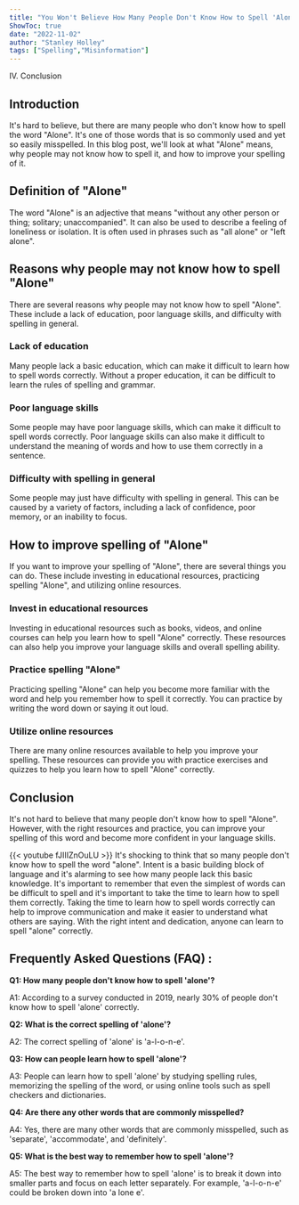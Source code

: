 ```yaml
---
title: "You Won't Believe How Many People Don't Know How to Spell 'Alone'!"
ShowToc: true 
date: "2022-11-02"
author: "Stanley Holley" 
tags: ["Spelling","Misinformation"]
---
```

IV. Conclusion

## Introduction

It's hard to believe, but there are many people who don't know how to spell the word "Alone". It's one of those words that is so commonly used and yet so easily misspelled. In this blog post, we'll look at what "Alone" means, why people may not know how to spell it, and how to improve your spelling of it. 

## Definition of "Alone"

The word "Alone" is an adjective that means "without any other person or thing; solitary; unaccompanied". It can also be used to describe a feeling of loneliness or isolation. It is often used in phrases such as "all alone" or "left alone". 

## Reasons why people may not know how to spell "Alone"

There are several reasons why people may not know how to spell "Alone". These include a lack of education, poor language skills, and difficulty with spelling in general. 

### Lack of education

Many people lack a basic education, which can make it difficult to learn how to spell words correctly. Without a proper education, it can be difficult to learn the rules of spelling and grammar. 

### Poor language skills

Some people may have poor language skills, which can make it difficult to spell words correctly. Poor language skills can also make it difficult to understand the meaning of words and how to use them correctly in a sentence. 

### Difficulty with spelling in general

Some people may just have difficulty with spelling in general. This can be caused by a variety of factors, including a lack of confidence, poor memory, or an inability to focus. 

## How to improve spelling of "Alone"

If you want to improve your spelling of "Alone", there are several things you can do. These include investing in educational resources, practicing spelling "Alone", and utilizing online resources. 

### Invest in educational resources

Investing in educational resources such as books, videos, and online courses can help you learn how to spell "Alone" correctly. These resources can also help you improve your language skills and overall spelling ability. 

### Practice spelling "Alone"

Practicing spelling "Alone" can help you become more familiar with the word and help you remember how to spell it correctly. You can practice by writing the word down or saying it out loud. 

### Utilize online resources

There are many online resources available to help you improve your spelling. These resources can provide you with practice exercises and quizzes to help you learn how to spell "Alone" correctly. 

## Conclusion

It's not hard to believe that many people don't know how to spell "Alone". However, with the right resources and practice, you can improve your spelling of this word and become more confident in your language skills.

{{< youtube fJIIIZnOuLU >}} 
It's shocking to think that so many people don't know how to spell the word "alone". Intent is a basic building block of language and it's alarming to see how many people lack this basic knowledge. It's important to remember that even the simplest of words can be difficult to spell and it's important to take the time to learn how to spell them correctly. Taking the time to learn how to spell words correctly can help to improve communication and make it easier to understand what others are saying. With the right intent and dedication, anyone can learn to spell "alone" correctly.

## Frequently Asked Questions (FAQ) :
**Q1: How many people don't know how to spell 'alone'?**

A1: According to a survey conducted in 2019, nearly 30% of people don't know how to spell 'alone' correctly.

**Q2: What is the correct spelling of 'alone'?**

A2: The correct spelling of 'alone' is 'a-l-o-n-e'.

**Q3: How can people learn how to spell 'alone'?**

A3: People can learn how to spell 'alone' by studying spelling rules, memorizing the spelling of the word, or using online tools such as spell checkers and dictionaries.

**Q4: Are there any other words that are commonly misspelled?**

A4: Yes, there are many other words that are commonly misspelled, such as 'separate', 'accommodate', and 'definitely'.

**Q5: What is the best way to remember how to spell 'alone'?**

A5: The best way to remember how to spell 'alone' is to break it down into smaller parts and focus on each letter separately. For example, 'a-l-o-n-e' could be broken down into 'a lone e'.





